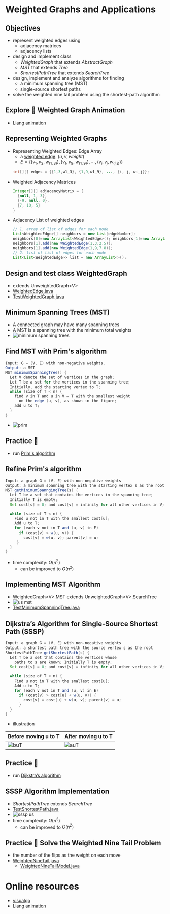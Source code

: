 # Weighted Graphs and Applications


Objectives
---
- represent weighted edges using 
  - adjacency matrices 
  - adjacency lists
- design and implement class
  - *WeightedGraph*  that extends *AbstractGraph* 
  - *MST* that extends *Tree*
  - *ShortestPathTree* that extends *SearchTree*
- design, implement and analyze algorithms for finding
  -  a minimum spanning tree (MST)
  - single-source shortest paths
- solve the weighted nine tail problem using the shortest-path algorithm


Explore 🔎 Weighted Graph Animation
---
- [Liang animation](https://liveexample.pearsoncmg.com/liang/animation/animation.html)


Representing Weighted Graphs 
---
- Representing Weighted Edges: Edge Array 
  - a [weighted edge](./demos/WeightedEdge.java): $(u, v, weight)$
  - $E=\{(v_1, v_3, w_{(1,3)}), (v_1, v_9, w_{(1,9)}), \cdots, (v_i, v_j, w_{(i,j)})\}$
  ```java
  int[][] edges = {{1,3,w1_3}, {1,9,w1_9}, ..., {i, j, wi_j}};
  ```
- Weighted Adjacency Matrices 
  ```java
  Integer[][] adjacencyMatrix = {
    {null, 1, 3},
    {-9, null, 0},
    {7, 10, 5}
  }
  ```
- Adjacency List of weighted edges
  ```java
  // 1. array of list of edges for each node
  List<WeightedEdge>[] neighbors = new List[edgeNumber];
  neighbors[0]=new ArrayList<WeightedEdge>(); neighbors[1]=new ArrayList<WeightedEdge>();
  neighbors[1].add(new WeightedEdge(1,3,2.5));
  neighbors[1].add(new WeightedEdge(1,9,7.8));
  // 2. list of list of edges for each node
  List<List<WeightedEdge>> list = new ArrayList<>();
  ```

Design and test class WeightedGraph
---
- extends UnweightedGraph\<V\>
- [WeightedEdge.java](./demos/WeightedEdge.java)
- [TestWeightedGraph.java](./demos/TestWeightedGraph.java)


Minimum Spanning Trees (MST)
---
- A connected graph may have many spanning trees 
- A MST is a spanning tree with the minimum total weights
- ![minimum spanning trees](images/msts.png)


Find MST with Prim's algorithm
---
```java
Input: G = (V, E) with non-negative weights. 
Output: a MST
MST minimumSpanningTree() {
  Let V denote the set of vertices in the graph;
  Let T be a set for the vertices in the spanning tree;
  Initially, add the starting vertex to T;
  while (size of T < n) {
    find v in T and u in V – T with the smallest weight 
      on the edge (u, v), as shown in the figure;
    add u to T;
  }
}
```
- ![prim](./images/prim.png)


Practice 📝 
---
- run [Prim's algorithm](https://www.cs.usfca.edu/~galles/visualization/Prim.html)


Refine Prim's algorithm
---
```java
Input: a graph G = (V, E) with non-negative weights
Output: a minimum spanning tree with the starting vertex s as the root
MST getMinimumSpanngingTree(s) {
  Let T be a set that contains the vertices in the spanning tree; 
  Initially T is empty;
  Set cost[s] = 0; and cost[v] = infinity for all other vertices in V;
    
  while (size of T < n) {
    Find u not in T with the smallest cost[u];
    Add u to T;
    for (each v not in T and (u, v) in E) 
      if (cost[v] > w(u, v)) {
        cost[v] = w(u, v); parent[v] = u;
     }
  }
}
```
- time complexity: $O(n^3)$
  - can be improved to $O(n^2)$


Implementing MST Algorithm
---
- WeightedGraph\<V\>.MST extends UnweightedGraph\<V\>.SearchTree
- ![us mst](./images/usmst.png)
- [TestMinimumSpanningTree.java](./demos/TestMinimumSpanningTree.java)


Dijkstra’s Algorithm for Single-Source Shortest Path (SSSP)
---
```java
Input: a graph G = (V, E) with non-negative weights
Output: a shortest path tree with the source vertex s as the root
ShortestPathTree getShortestPath(s) {
  Let T be a set that contains the vertices whose 
    paths to s are known; Initially T is empty;
  Set cost[s] = 0; and cost[v] = infinity for all other vertices in V;
    
  while (size of T < n) {
    Find u not in T with the smallest cost[u];
    Add u to T;
    for (each v not in T and (u, v) in E) 
      if (cost[v] > cost[u] + w(u, v)) {
        cost[v] = cost[u] + w(u, v); parent[v] = u;
      }
  }
}
```
- illustration

| Before moving u to T | After moving u to T |
| --- | --- |
| ![buT](./images/buT.png) | ![auT](./images/auT.png) |


Practice 📝 
---
- run [Dijkstra’s algorithm](https://www.cs.usfca.edu/~galles/visualization/Dijkstra.html)


SSSP Algorithm Implementation
---
- *ShortestPathTree* extends *SearchTree*
- [TestShortestPath.java](./demos/TestShortestPath.java)
- ![sssp us](./images/sssp.png)
- time complexity: $O(n^3)$
  - can be improved to $O(n^2)$


Practice 📝 Solve the Weighted Nine Tail Problem
---
- the number of the flips as the weight on each move
- [WeightedNineTail.java](./demos/WeightedNineTail.java)
  - [WeightedNineTailModel.java](./demos/WeightedNineTailModel.java)


# Online resources
- [visualgo](https://visualgo.net/)
- [Liang animation](https://liveexample.pearsoncmg.com/liang/animation/animation.html)